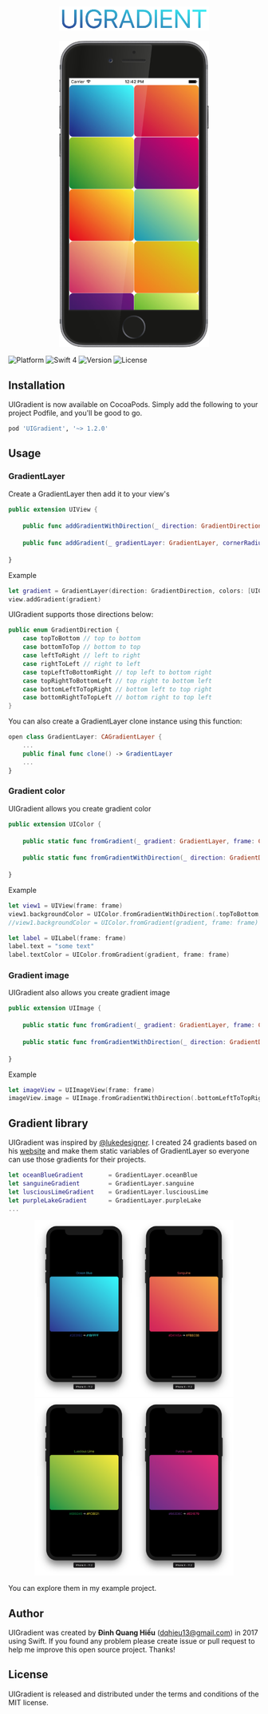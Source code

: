 <p align="center">
<a href="https://github.com/dqhieu/UIGradient"><img src="Images/UIGradient.png" width="300" /></a>
<br><br>
<a href="https://github.com/dqhieu/UIGradient"><img src="Images/UIGradientExample.png" width="300" /></a>


![Platform](https://img.shields.io/cocoapods/p/UIGradient.svg?style=flat) ![Swift 4](https://img.shields.io/badge/Swift-4-orange.svg) ![Version](https://img.shields.io/cocoapods/v/UIGradient.svg?style=flat) ![License](https://img.shields.io/cocoapods/l/UIGradient.svg?style=flat)
</p>

## Installation
UIGradient is now available on CocoaPods. Simply add the following to your project Podfile, and you'll be good to go.
```ruby
pod 'UIGradient', '~> 1.2.0'
```

## Usage
### GradientLayer
Create a GradientLayer then add it to your view's
```swift
public extension UIView {

    public func addGradientWithDirection(_ direction: GradientDirection, colors: [UIColor], cornerRadius: CGFloat = 0, locations: [Double]? = nil)

    public func addGradient(_ gradientLayer: GradientLayer, cornerRadius: CGFloat = 0)
	
}
```
Example
```swift
let gradient = GradientLayer(direction: GradientDirection, colors: [UIColor])
view.addGradient(gradient)
```
UIGradient supports those directions below:
```swift
public enum GradientDirection {
    case topToBottom // top to bottom
    case bottomToTop // bottom to top
    case leftToRight // left to right
    case rightToLeft // right to left
    case topLeftToBottomRight // top left to bottom right
    case topRightToBottomLeft // top right to bottom left
    case bottomLeftToTopRight // bottom left to top right
    case bottomRightToTopLeft // bottom right to top left
}
```

You can also create a GradientLayer clone instance using this function:
```swift
open class GradientLayer: CAGradientLayer {
    ...
    public final func clone() -> GradientLayer
    ...
}
```

### Gradient color
UIGradient allows you create gradient color
```swift
public extension UIColor {

    public static func fromGradient(_ gradient: GradientLayer, frame: CGRect, cornerRadius: CGFloat = 0) -> UIColor?
	
    public static func fromGradientWithDirection(_ direction: GradientDirection, frame: CGRect, colors: [UIColor], cornerRadius: CGFloat = 0, locations: [Double]? = nil) -> UIColor?
	
}
```
Example
```swift
let view1 = UIView(frame: frame)
view1.backgroundColor = UIColor.fromGradientWithDirection(.topToBottom, frame: frame, colors: [UIColor.blue, UIColor.green])
//view1.backgroundColor = UIColor.fromGradient(gradient, frame: frame)
```
```swift
let label = UILabel(frame: frame)
label.text = "some text"
label.textColor = UIColor.fromGradient(gradient, frame: frame)
```

### Gradient image
UIGradient also allows you create gradient image
```swift
public extension UIImage {

    public static func fromGradient(_ gradient: GradientLayer, frame: CGRect, cornerRadius: CGFloat = 0) -> UIImage?
	
    public static func fromGradientWithDirection(_ direction: GradientDirection, frame: CGRect, colors: [UIColor], cornerRadius: CGFloat = 0, locations: [Double]? = nil) -> UIImage?
	
}
```
Example
```swift
let imageView = UIImageView(frame: frame)
imageView.image = UIImage.fromGradientWithDirection(.bottomLeftToTopRight, frame: frame, colors: [UIColor.blue, UIColor.green])
```

## Gradient library
UIGradient was inspired by [@lukedesigner](https://twitter.com/lukedesigner). I created 24 gradients based on his [website](http://www.gradients.io) and make them static variables of GradientLayer so everyone can use those gradients for their projects.
```swift
let oceanBlueGradient 		= GradientLayer.oceanBlue
let sanguineGradient  		= GradientLayer.sanguine
let lusciousLimeGradient 	= GradientLayer.lusciousLime
let purpleLakeGradient 		= GradientLayer.purpleLake
...
```
<p align="center">
<img src="Images/OceanBlue.png" width="200" /><img src="Images/Sanguine.png" width="200" /><img src="Images/LusciousLime.png" width="200" /><img src="Images/PurpleLake.png" width="200" />
</p>
You can explore them in my example project.

## Author
UIGradient was created by **Đinh Quang Hiếu** (dqhieu13@gmail.com) in 2017 using Swift. If you found any problem please create issue or pull request to help me improve this open source project. Thanks!

## License
UIGradient is released and distributed under the terms and conditions of the MIT license.
